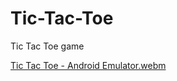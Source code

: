 # Tic-Tac-Toe
Tic Tac Toe game


[Tic Tac Toe - Android Emulator.webm](https://user-images.githubusercontent.com/33676320/196224200-03c951f5-ae35-417c-905e-5c4eeee10e99.webm)
